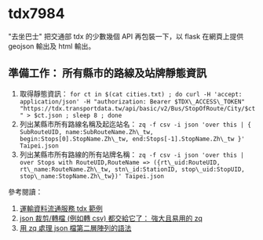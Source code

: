 # tdx7984
"去坐巴士" 把交通部 tdx 的少數幾個 API 再包裝一下，以 flask 在網頁上提供 geojson 輸出及 html 輸出。


## 準備工作： 所有縣市的路線及站牌靜態資訊

1. 取得靜態資訊：
```for ct in $(cat cities.txt) ; do curl -H 'accept: application/json' -H "authorization: Bearer $TDX\_ACCESS\_TOKEN" "https://tdx.transportdata.tw/api/basic/v2/Bus/StopOfRoute/City/$ct" > $ct.json ; sleep 8 ; done```
2. 列出某縣市所有路線名稱及起迄站名：
```zq -f csv -i json 'over this | { SubRouteUID, name:SubRouteName.Zh\_tw, begin:Stops[0].StopName.Zh\_tw, end:Stops[-1].StopName.Zh\_tw }' Taipei.json```
3. 列出某縣市所有路線的所有站牌名稱：
```zq -f csv -i json 'over this | over Stops with RouteUID,RouteName => ({rt\_uid:RouteUID, rt\_name:RouteName.Zh\_tw, stn\_id:StationID, stop\_uid:StopUID, stop\_name:StopName.Zh\_tw})' Taipei.json```

參考閱讀：
1. [運輸資料流通服務 tdx 範例 ](https://newtoypia.blogspot.com/2022/10/tdx.html)
2. [json 裁剪/轉檔 (例如轉 csv) 都交給它了： 強大且易用的 zq](https://newtoypia.blogspot.com/2022/05/json-csv-zq.html)
3. [用 zq 處理 json 檔第二層陣列的語法](https://newtoypia.blogspot.com/2022/12/zq.html)

